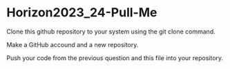 # Horizon2023_24-Pull-Me

Clone this github repository to your system using the git clone command.

Make a GitHub accound and a new repository.

Push your code from the previous question and this file into your repository.

